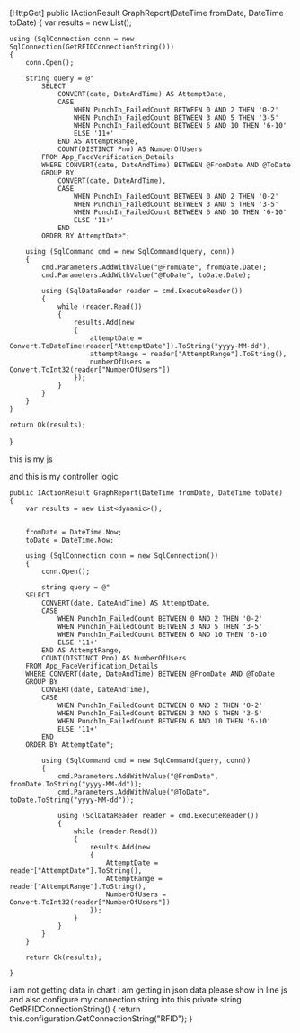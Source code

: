 <script>
    let chartInstance;

    function loadChartData() {
        const fromDate = document.getElementById("fromDate").value;
        const toDate = document.getElementById("toDate").value;

        if (!fromDate || !toDate) {
            alert("Please select both From and To dates.");
            return;
        }

        fetch(`/Report/GraphReport?fromDate=${fromDate}&toDate=${toDate}`)
            .then(res => res.json())
            .then(data => {
                if (!data || data.length === 0) {
                    alert("No data available for the selected date range.");
                    return;
                }

                const labels = [...new Set(data.map(d => d.attemptDate))];
                const ranges = ['0-2', '3-5', '6-10', '11+'];
                const colors = {
                    '0-2': 'blue',
                    '3-5': 'orange',
                    '6-10': 'green',
                    '11+': 'red'
                };

                const datasets = ranges.map(range => ({
                    label: range,
                    borderColor: colors[range],
                    backgroundColor: colors[range],
                    tension: 0.3,
                    fill: false,
                    data: labels.map(date => {
                        const match = data.find(d => d.attemptDate === date && d.attemptRange === range);
                        return match ? match.numberOfUsers : 0;
                    })
                }));

                if (chartInstance) chartInstance.destroy();

                chartInstance = new Chart(document.getElementById('attemptChart'), {
                    type: 'line',
                    data: {
                        labels: labels,
                        datasets: datasets
                    },
                    options: {
                        responsive: true,
                        plugins: {
                            title: {
                                display: true,
                                text: 'Punch-In Attempt Distribution by Date'
                            },
                            legend: {
                                position: 'top'
                            }
                        },
                        scales: {
                            y: {
                                beginAtZero: true,
                                title: {
                                    display: true,
                                    text: 'Number of Users'
                                }
                            },
                            x: {
                                title: {
                                    display: true,
                                    text: 'Date'
                                }
                            }
                        }
                    }
                });
            })
            .catch(error => {
                console.error("Error fetching data:", error);
                alert("Failed to load data.");
            });
    }
</script>

[HttpGet]
public IActionResult GraphReport(DateTime fromDate, DateTime toDate)
{
    var results = new List<dynamic>();

    using (SqlConnection conn = new SqlConnection(GetRFIDConnectionString()))
    {
        conn.Open();

        string query = @"
            SELECT 
                CONVERT(date, DateAndTime) AS AttemptDate,
                CASE 
                    WHEN PunchIn_FailedCount BETWEEN 0 AND 2 THEN '0-2'
                    WHEN PunchIn_FailedCount BETWEEN 3 AND 5 THEN '3-5'
                    WHEN PunchIn_FailedCount BETWEEN 6 AND 10 THEN '6-10'
                    ELSE '11+'
                END AS AttemptRange,
                COUNT(DISTINCT Pno) AS NumberOfUsers
            FROM App_FaceVerification_Details
            WHERE CONVERT(date, DateAndTime) BETWEEN @FromDate AND @ToDate
            GROUP BY 
                CONVERT(date, DateAndTime),
                CASE 
                    WHEN PunchIn_FailedCount BETWEEN 0 AND 2 THEN '0-2'
                    WHEN PunchIn_FailedCount BETWEEN 3 AND 5 THEN '3-5'
                    WHEN PunchIn_FailedCount BETWEEN 6 AND 10 THEN '6-10'
                    ELSE '11+'
                END
            ORDER BY AttemptDate";

        using (SqlCommand cmd = new SqlCommand(query, conn))
        {
            cmd.Parameters.AddWithValue("@FromDate", fromDate.Date);
            cmd.Parameters.AddWithValue("@ToDate", toDate.Date);

            using (SqlDataReader reader = cmd.ExecuteReader())
            {
                while (reader.Read())
                {
                    results.Add(new
                    {
                        attemptDate = Convert.ToDateTime(reader["AttemptDate"]).ToString("yyyy-MM-dd"),
                        attemptRange = reader["AttemptRange"].ToString(),
                        numberOfUsers = Convert.ToInt32(reader["NumberOfUsers"])
                    });
                }
            }
        }
    }

    return Ok(results);
}




this is my js 

<script>
    let chartInstance;

    function loadChartData() {
        const fromDate = document.getElementById("fromDate").value;
        const toDate = document.getElementById("toDate").value;

        fetch(`/Report/GraphReport?fromDate=${fromDate}&toDate=${toDate}`)
            .then(res => res.json())
            .then(data => {
                const labels = [...new Set(data.map(d => d.attemptDate))];
                const ranges = ['0-2', '3-5', '6-10', '11+'];
                const colors = {
                    '0-2': 'blue',
                    '3-5': 'orange',
                    '6-10': 'green',
                    '11+': 'red'
                };

                const datasets = ranges.map(range => ({
                    label: range,
                    borderColor: colors[range],
                    fill: false,
                    data: labels.map(date => {
                        const match = data.find(d => d.attemptDate === date && d.attemptRange === range);
                        return match ? match.numberOfUsers : 0;
                    })
                }));

                if (chartInstance) chartInstance.destroy(); 

                chartInstance = new Chart(document.getElementById('attemptChart'), {
                    type: 'line',
                    data: {
                        labels: labels,
                        datasets: datasets
                    },
                    options: {
                        responsive: true,
                        plugins: {
                            title: {
                                display: true,
                                text: 'Punch-In Attempt Distribution'
                            }
                        },
                        scales: {
                            y: {
                                beginAtZero: true
                            }
                        }
                    }
                });
            });
    }
</script>

and this is my controller logic 

    public IActionResult GraphReport(DateTime fromDate, DateTime toDate)
    {
        var results = new List<dynamic>();


        fromDate = DateTime.Now;
        toDate = DateTime.Now;

        using (SqlConnection conn = new SqlConnection())
        {
            conn.Open();

            string query = @"
        SELECT 
            CONVERT(date, DateAndTime) AS AttemptDate,
            CASE 
                WHEN PunchIn_FailedCount BETWEEN 0 AND 2 THEN '0-2'
                WHEN PunchIn_FailedCount BETWEEN 3 AND 5 THEN '3-5'
                WHEN PunchIn_FailedCount BETWEEN 6 AND 10 THEN '6-10'
                ELSE '11+'
            END AS AttemptRange,
            COUNT(DISTINCT Pno) AS NumberOfUsers
        FROM App_FaceVerification_Details
        WHERE CONVERT(date, DateAndTime) BETWEEN @FromDate AND @ToDate
        GROUP BY 
            CONVERT(date, DateAndTime),
            CASE 
                WHEN PunchIn_FailedCount BETWEEN 0 AND 2 THEN '0-2'
                WHEN PunchIn_FailedCount BETWEEN 3 AND 5 THEN '3-5'
                WHEN PunchIn_FailedCount BETWEEN 6 AND 10 THEN '6-10'
                ELSE '11+'
            END
        ORDER BY AttemptDate";

            using (SqlCommand cmd = new SqlCommand(query, conn))
            {
                cmd.Parameters.AddWithValue("@FromDate", fromDate.ToString("yyyy-MM-dd"));
                cmd.Parameters.AddWithValue("@ToDate", toDate.ToString("yyyy-MM-dd"));

                using (SqlDataReader reader = cmd.ExecuteReader())
                {
                    while (reader.Read())
                    {
                        results.Add(new
                        {
                            AttemptDate = reader["AttemptDate"].ToString(),
                            AttemptRange = reader["AttemptRange"].ToString(),
                            NumberOfUsers = Convert.ToInt32(reader["NumberOfUsers"])
                        });
                    }
                }
            }
        }

        return Ok(results);

    }
i am not getting data in chart i am getting in json data please show in line js and also configure my connection string into this 
 private string GetRFIDConnectionString()
{
    return this.configuration.GetConnectionString("RFID");
}
